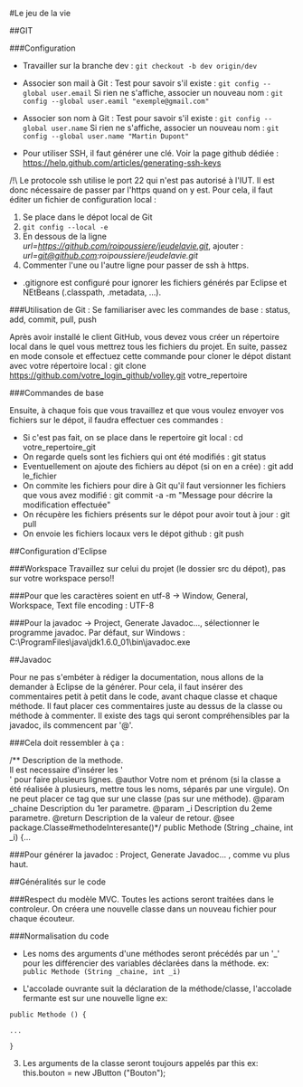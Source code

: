 #Le jeu de la vie

##GIT

###Configuration
* Travailler sur la branche dev :
`git checkout -b dev origin/dev`

* Associer son mail à Git :
Test pour savoir s'il existe : `git config --global user.email`
Si rien ne s'affiche, associer un nouveau nom : `git config --global user.eamil "exemple@gmail.com"`

* Associer son nom à Git :
Test pour savoir s'il existe : `git config --global user.name`
Si rien ne s'affiche, associer un nouveau nom : `git config --global user.name "Martin Dupont"`

* Pour utiliser SSH, il faut générer une clé. Voir la page github dédiée : https://help.github.com/articles/generating-ssh-keys

/!\ Le protocole ssh utilise le port 22 qui n'est pas autorisé à l'IUT. Il est donc nécessaire de passer par l'https quand on y est.
Pour cela, il faut éditer un fichier de configuration local :
1. Se place dans le dépot local de Git
2. `git config --local -e`
3. En dessous de la ligne _url=https://github.com/roipoussiere/jeudelavie.git_, ajouter : _url=git@github.com:roipoussiere/jeudelavie.git_
4. Commenter l'une ou l'autre ligne pour passer de ssh à https.

* .gitignore est configuré pour ignorer les fichiers générés par Eclipse et NEtBeans (.classpath, .metadata, ...).

###Utilisation de Git :
Se familiariser avec les commandes de base :
status, add, commit, pull, push

Après avoir installé le client GitHub, vous devez vous créer un répertoire local dans le quel vous mettrez tous les fichiers du projet.
En suite, passez en mode console et effectuez cette commande pour cloner le dépot distant avec votre répertoire local :
git clone https://github.com/votre_login_github/volley.git votre_repertoire

###Commandes de base

Ensuite, à chaque fois que vous travaillez et que vous voulez envoyer vos fichiers sur le dépot, il faudra effectuer ces commandes :

* Si c'est pas fait, on se place dans le repertoire git local :
cd votre_repertoire_git
* On regarde quels sont les fichiers qui ont été modifiés :
git status
* Eventuellement on ajoute des fichiers au dépot (si on en a crée) :
git add le_fichier
* On commite les fichiers pour dire à Git qu'il faut versionner les fichiers que vous avez modifié :
git commit -a -m "Message pour décrire la modification effectuée"
* On récupère les fichiers présents sur le dépot pour avoir tout à jour :
git pull
* On envoie les fichiers locaux vers le dépot github :
git push

##Configuration d'Eclipse

###Workspace
Travaillez sur celui du projet (le dossier src du dépot), pas sur votre workspace perso!!

###Pour que les caractères soient en utf-8
-> Window, General, Workspace, Text file encoding : UTF-8

###Pour la javadoc
-> Project, Generate Javadoc..., sélectionner le programme javadoc.
	Par défaut, sur Windows : C:\ProgramFiles\java\jdk1.6.0_01\bin\javadoc.exe

##Javadoc

Pour ne pas s'embéter à rédiger la documentation, nous allons de la demander à Eclipse de la générer.
Pour cela, il faut insérer des commentaires petit à petit dans le code, avant chaque classe et chaque méthode.
Il faut placer ces commentaires juste au dessus de la classe ou méthode à commenter.
Il existe des tags qui seront compréhensibles par la javadoc, ils commencent par '@'.

###Cela doit ressembler à ça :

/**
Description de la methode.<br/>
Il est necessaire d'insérer les '<br/>' pour faire plusieurs lignes.
@author Votre nom et prénom (si la classe a été réalisée à plusieurs, mettre tous les noms, séparés par une virgule). On ne peut placer ce tag que sur une classe (pas sur une méthode).
@param _chaine Description du 1er parametre.
@param _i Description du 2eme parametre.
@return Description de la valeur de retour.
@see package.Classe#methodeInteresante()*/
public Methode (String _chaine, int _i)
{...

###Pour générer la javadoc : Project, Generate Javadoc... , comme vu plus haut.

##Généralités sur le code

###Respect du modèle MVC.
Toutes les actions seront traitées dans le controleur.
On créera une nouvelle classe dans un nouveau fichier pour chaque écouteur.

###Normalisation du code

* Les noms des arguments d'une méthodes seront précédés par un '_' pour les différencier des variables déclarées dans la méthode.
ex: `public Methode (String _chaine, int _i)`

* L'accolade ouvrante suit la déclaration de la méthode/classe, l'accolade fermante est sur une nouvelle ligne
ex:

`public Methode () {`

`...`

`}`

3. Les arguments de la classe seront toujours appelés par this
ex:
this.bouton = new JButton ("Bouton");
